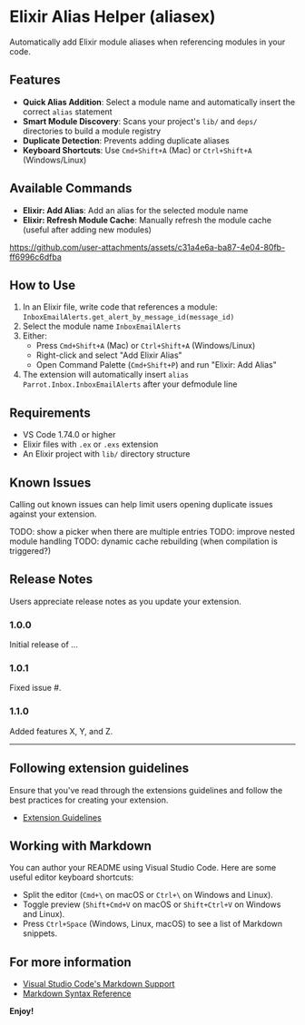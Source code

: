 # Elixir Alias Helper (aliasex)

Automatically add Elixir module aliases when referencing modules in your code.

## Features

- **Quick Alias Addition**: Select a module name and automatically insert the correct `alias` statement
- **Smart Module Discovery**: Scans your project's `lib/` and `deps/` directories to build a module registry
- **Duplicate Detection**: Prevents adding duplicate aliases
- **Keyboard Shortcuts**: Use `Cmd+Shift+A` (Mac) or `Ctrl+Shift+A` (Windows/Linux)

## Available Commands
- **Elixir: Add Alias**: Add an alias for the selected module name
- **Elixir: Refresh Module Cache**: Manually refresh the module cache (useful after adding new modules)

https://github.com/user-attachments/assets/c31a4e6a-ba87-4e04-80fb-ff6996c6dfba


## How to Use

1. In an Elixir file, write code that references a module: `InboxEmailAlerts.get_alert_by_message_id(message_id)`
2. Select the module name `InboxEmailAlerts`
3. Either:
   - Press `Cmd+Shift+A` (Mac) or `Ctrl+Shift+A` (Windows/Linux)
   - Right-click and select "Add Elixir Alias"
   - Open Command Palette (`Cmd+Shift+P`) and run "Elixir: Add Alias"
4. The extension will automatically insert `alias Parrot.Inbox.InboxEmailAlerts` after your defmodule line

## Requirements

- VS Code 1.74.0 or higher
- Elixir files with `.ex` or `.exs` extension
- An Elixir project with `lib/` directory structure


## Known Issues

Calling out known issues can help limit users opening duplicate issues against your extension.

TODO: show a picker when there are multiple entries
TODO: improve nested module handling
TODO: dynamic cache rebuilding (when compilation is triggered?)

## Release Notes

Users appreciate release notes as you update your extension.

### 1.0.0

Initial release of ...

### 1.0.1

Fixed issue #.

### 1.1.0

Added features X, Y, and Z.

---

## Following extension guidelines

Ensure that you've read through the extensions guidelines and follow the best practices for creating your extension.

* [Extension Guidelines](https://code.visualstudio.com/api/references/extension-guidelines)

## Working with Markdown

You can author your README using Visual Studio Code. Here are some useful editor keyboard shortcuts:

* Split the editor (`Cmd+\` on macOS or `Ctrl+\` on Windows and Linux).
* Toggle preview (`Shift+Cmd+V` on macOS or `Shift+Ctrl+V` on Windows and Linux).
* Press `Ctrl+Space` (Windows, Linux, macOS) to see a list of Markdown snippets.

## For more information

* [Visual Studio Code's Markdown Support](http://code.visualstudio.com/docs/languages/markdown)
* [Markdown Syntax Reference](https://help.github.com/articles/markdown-basics/)

**Enjoy!**
